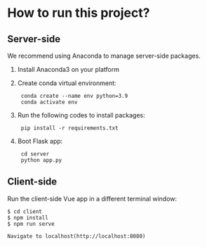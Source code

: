 # How to run this project?

## Server-side

We recommend using Anaconda to manage server-side packages.

1. Install Anaconda3 on your platform

2. Create conda virtual environment:


        conda create --name env python=3.9
        conda activate env


3. Run the following codes to install packages:

        pip install -r requirements.txt

4. Boot Flask app: 

        cd server
        python app.py


## Client-side

Run the client-side Vue app in a different terminal window:


    $ cd client
    $ npm install
    $ npm run serve
    
    Navigate to localhost(http://localhost:8080)
